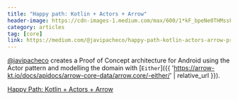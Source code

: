 ```yaml
---
title: "Happy path: Kotlin + Actors + Arrow"
header-image: https://cdn-images-1.medium.com/max/600/1*kF_bpeNe0THMssFEa2enYA.jpeg
category: articles
tag: [core]
link: https://medium.com/@javipacheco/happy-path-kotlin-actors-arrow-proof-of-concept-322e9099d2ea
---
```

[@javipacheco](https://github.com/javipacheco) creates a Proof of Concept architecture for Android using the Actor pattern and modelling the domain with [`Either`]({{ 'https://arrow-kt.io/docs/apidocs/arrow-core-data/arrow.core/-either/' | relative_url }}).

[Happy Path: Kotlin + Actors + Arrow](https://medium.com/@javipacheco/happy-path-kotlin-actors-arrow-proof-of-concept-322e9099d2ea)
